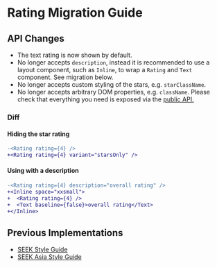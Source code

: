# Rating Migration Guide

## API Changes

- The text rating is now shown by default.
- No longer accepts `description`, instead it is recommended to use a layout component, such as `Inline`, to wrap a `Rating` and `Text` component. See migration below.
- No longer accepts custom styling of the stars, e.g. `starClassName`.
- No longer accepts arbitrary DOM properties, e.g. `className`. Please check that everything you need is exposed via the [public API.](https://seek-oss.github.io/braid-design-system/components/Radio)

### Diff

#### Hiding the star rating

```diff
-<Rating rating={4} />
+<Rating rating={4} variant="starsOnly" />
```

#### Using with a description

```diff
-<Rating rating={4} description="overall rating" />
+<Inline space="xxsmall">
+  <Rating rating={4} />
+  <Text baseline={false}>overall rating</Text>
+</Inline>
```

## Previous Implementations

- [SEEK Style Guide](https://seek-oss.github.io/seek-style-guide/rating)
- [SEEK Asia Style Guide](https://seekinternational.github.io/seek-asia-style-guide/rating)
